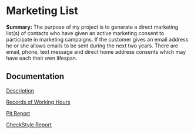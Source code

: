 # Marketing List

__Summary:__ The purpose of my project is to generate a direct marketing list(s) of contacts who have given an active marketing consent to participate in marketing campaigns. If the customer gives an email address he or she allows emails to be sent during the next two years. There are email, phone, text message and direct home address consents which may have each their own lifespan. 

## Documentation

[Description](https://github.com/rikumleppanen/direct-marketing-list/blob/master/documentation/description.md)

[Records of Working Hours](https://github.com/rikumleppanen/direct-marketing-list/blob/master/documentation/recordsofWorkingHours.md)

[Pit Report](https://htmlpreview.github.io/?https://github.com/rikumleppanen/direct-marketing-list/blob/master/documentation/pit-report/201704191515/index.html)

[CheckStyle Report](https://htmlpreview.github.io/?https://github.com/rikumleppanen/direct-marketing-list/blob/master/documentation/checkstyle/checkstyle.html)
